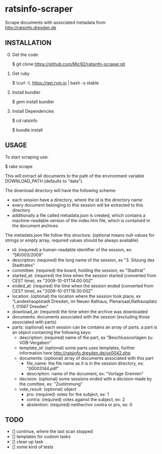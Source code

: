 ratsinfo-scraper
================

Scrape documents with associated metadata from http://ratsinfo.dresden.de

INSTALLATION
------------

0. Get the code

   $ git clone https://github.com/Mic92/ratsinfo-scraper.git

1. Get ruby

   $ \curl -L https://get.rvm.io | bash -s stable

2. Install bundler

   $ gem install bundler

3. Install Dependencies

   $ cd ratsinfo
   
   $ bundle install


USAGE
-----

To start scraping use:

   $ rake scrape

This will extract all documents to the path of the environment variable DOWNLOAD_PATH (defaults
to "data").

The download directory will have the following scheme:

- each session have a directory, where the id is the directory name
- every document belonging to this session will be extracted to this directory
- additionally a file called metadata.json is created, which contains a
  machine-readable version of the index.htm file, which is contained in the
  document archives

The metadata.json file follow this structure. (optional means null-values
for strings or empty array, required values should be always available)

- id: (required) a human-readable identifier of the session, ex: "SR/003/2009"
- description: (required) the long name of the session, ex "3. Sitzung des Stadtrates"
- committee: (required) the board, holding the session, ex "Stadtrat"
- started_at: (required) the time when the session started (converted from CEST time), ex "2009-10-01T14:00:00Z"
- ended_at: (required) the time when the session ended (converted from CEST time), ex "2009-10-01T18:30:00Z"
- location: (optional) the location where the session took place, ex "Landeshauptstadt Dresden,  im Neuen Rathaus, Plenarsaal,Rathausplatz 1, 01067 Dresden"
- download_at: (required) the time when the archive was downloaded
- documents: documents associated with the session (excluding those associated
  with parts)
- parts: (optional) each session can be contains an array of parts.
  a part is an object containing the following keys:
  - description: (required) name of the part, ex "Beschlussvorlagen zu VOB-Vergaben"
  - template_id: (optional) some parts uses templates, further information here http://ratsinfo.dresden.de/vo0042.php
  - documents: (optional) array of documents associated with this part
     - file_name: the file name as it is in the session directory, ex: "00003144.pdf"
     - description: name of the document, ex: "Vorlage Gremien"
  - decision: (optional) some sessions ended with a decision made by the comittee, ex: "Zustimmung"
  - vote_result: (optional) object
     - pro: (required) votes for the subject, ex: 1
     - contra: (required) votes against the subject, ex: 2
     - abstention: (required) neither/nor contra or pro, ex: 0

TODO
----

- [] continue, where the last scan stopped
- [] templates for custom tasks
- [] clean up task
- [] some kind of tests
